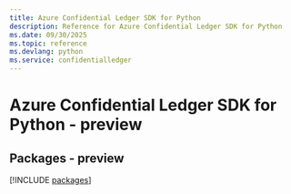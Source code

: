 ```yaml
---
title: Azure Confidential Ledger SDK for Python
description: Reference for Azure Confidential Ledger SDK for Python
ms.date: 09/30/2025
ms.topic: reference
ms.devlang: python
ms.service: confidentialledger
---
```

# Azure Confidential Ledger SDK for Python - preview
## Packages - preview
[!INCLUDE [packages](confidential-ledger-index.md)]